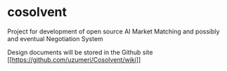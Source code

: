 # cosolvent
Project for development of open source AI Market Matching and possibly and eventual Negotiation System

Design documents will be stored in the Github site [[https://github.com/uzumeri/Cosolvent/wiki]]

